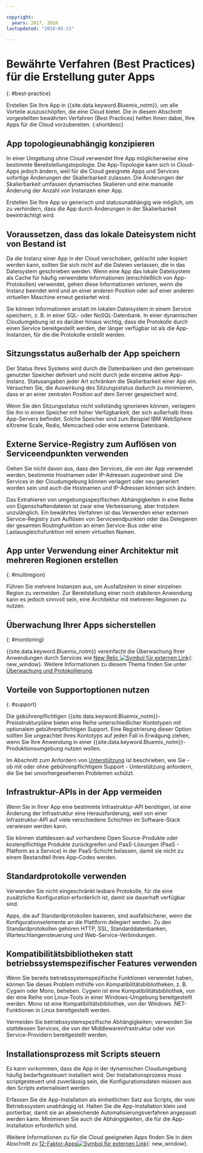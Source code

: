 ```yaml
---

copyright:
  years: 2017, 2018
lastupdated: "2018-05-21"

---
```


# Bewährte Verfahren (Best Practices) für die Erstellung guter Apps
{: #best-practice}

Erstellen Sie Ihre App in {{site.data.keyword.Bluemix_notm}}, um alle Vorteile auszuschöpfen, die eine Cloud bietet. Die in diesem Abschnitt vorgestellten bewährten Verfahren (Best Practices) helfen Ihnen dabei, Ihre Apps für die Cloud vorzubereiten.
{:shortdesc}

## App topologieunabhängig konzipieren

In einer Umgebung ohne Cloud verwendet Ihre App möglicherweise eine bestimmte Bereitstellungstopologie. Die App-Topologie kann sich in Cloud-Apps jedoch ändern, weil für die Cloud geeignete Apps und Services sofortige Änderungen der Skalierbarkeit zulassen. Die Änderungen der Skalierbarkeit umfassen dynamisches Skalieren und eine manuelle Änderung der Anzahl von Instanzen einer App.

Erstellen Sie Ihre App so generisch und statusunabhängig wie möglich, um zu verhindern, dass die App durch Änderungen in der Skalierbarkeit beeinträchtigt wird.

## Voraussetzen, dass das lokale Dateisystem nicht von Bestand ist

Da die Instanz einer App in der Cloud verschoben, gelöscht oder kopiert werden kann, sollten Sie sich nicht auf die Dateien verlassen, die in das Dateisystem geschrieben werden. Wenn eine App das lokale Dateisystem als Cache für häufig verwendete Informationen (einschließlich von App-Protokollen) verwendet, gehen diese Informationen verloren, wenn die Instanz beendet wird und an einer anderen Position oder auf einer anderen virtuellen Maschine erneut gestartet wird.

Sie können Informationen anstatt im lokalen Dateisystem in einem Service speichern, z. B. in einer SQL- oder NoSQL-Datenbank. In einer dynamischen Cloudumgebung ist es darüber hinaus wichtig, dass die Protokolle durch einen Service bereitgestellt werden, der länger verfügbar ist als die App-Instanzen, für die die Protokolle erstellt werden.

## Sitzungsstatus außerhalb der App speichern

Der Status Ihres Systems wird durch die Datenbanken und den gemeinsam genutzter Speicher definiert und nicht durch jede einzelne aktive App-Instanz. Statusangaben jeder Art schränken die Skalierbarkeit einer App ein. Versuchen Sie, die Auswirkung des Sitzungsstatus dadurch zu minimieren, dass er an einer zentralen Position auf dem Server gespeichert wird.

Wenn Sie den Sitzungsstatus nicht vollständig ignorieren können, verlagern Sie ihn in einen Speicher mit hoher Verfügbarkeit, der sich außerhalb Ihres App-Servers befindet. Solche Speicher sind zum Beispiel IBM WebSphere eXtreme Scale, Redis, Memcached oder eine externe Datenbank.

## Externe Service-Registry zum Auflösen von Serviceendpunkten verwenden

Gehen Sie nicht davon aus, dass den Services, die von der App verwendet werden, bestimmte Hostnamen oder IP-Adressen zugeordnet sind. Die Services in der Cloudumgebung können verlagert oder neu generiert worden sein und auch die Hostnamen und IP-Adressen können sich ändern.

Das Extrahieren von umgebungsspezifischen Abhängigkeiten in eine Reihe von Eigenschaftendateien ist zwar eine Verbesserung, aber trotzdem unzulänglich. Ein bewährtes Verfahren ist das Verwenden einer externen Service-Registry zum Auflösen von Serviceendpunkten oder das Delegieren der gesamten Routingfunktion an einen Service-Bus oder eine Lastausgleichsfunktion mit einem virtuellen Namen.

## App unter Verwendung einer Architektur mit mehreren Regionen erstellen
{: #multiregion}

Führen Sie mehrere Instanzen aus, um Ausfallzeiten in einer einzelnen Region zu vermeiden. Zur Bereitstellung einer noch stabileren Anwendung kann es jedoch sinnvoll sein, eine Architektur mit mehreren Regionen zu nutzen.

## Überwachung Ihrer Apps sicherstellen
{: #monitoring}

{{site.data.keyword.Bluemix_notm}} vereinfacht die Überwachung Ihrer Anwendungen durch Services wie [New Relic ![Symbol für externen Link](../icons/launch-glyph.svg)](http://newrelic.com/){: new_window}. Weitere Informationen zu diesem Thema finden Sie unter [Überwachung und Protokollierung](../monitor_log/logging.html#logging).

## Vorteile von Supportoptionen nutzen
{: #support}

Die gebührenpflichtigen {{site.data.keyword.Bluemix_notm}}-Preisstrukturpläne bieten eine Reihe unterschiedlicher Kontotypen mit optionalem gebührenpflichtigen Support. Eine Registrierung dieser Option sollten Sie ungeachtet Ihres Kontotyps auf jeden Fall in Erwägung ziehen, wenn Sie Ihre Anwendung in einer {{site.data.keyword.Bluemix_notm}}-Produktionsumgebung nutzen wollen.

Im Abschnitt zum Anfordern von [Unterstützung](../get-support/howtogetsupport.html) ist beschrieben, wie Sie - ob mit oder ohne gebührenpflichtigem Support - Unterstützung anfordern, die Sie bei unvorhergesehenen Problemen schützt.

## Infrastruktur-APIs in der App vermeiden

Wenn Sie in Ihrer App eine bestimmte Infrastruktur-API benötigen, ist eine Änderung der Infrastruktur eine Herausforderung, weil von einer Infrastruktur-API auf viele verschiedene Schichten im Software-Stack verwiesen werden kann.

Sie können stattdessen auf vorhandene Open Source-Produkte oder kostenpflichtige Produkte zurückgreifen und PaaS-Lösungen (PaaS - Platform as a Service) in der PaaS-Schicht belassen, damit sie nicht zu einem Bestandteil Ihres App-Codes werden.

## Standardprotokolle verwenden

Verwenden Sie nicht eingeschränkt lesbare Protokolle, für die eine zusätzliche Konfiguration erforderlich ist, damit sie dauerhaft verfügbar sind.

Apps, die auf Standardprotokollen basieren, sind ausfallsicherer, wenn die Konfigurationselemente an die Plattform delegiert werden. Zu den Standardprotokollen gehören HTTP, SSL, Standarddatenbanken, Warteschlangensteuerung und Web-Service-Verbindungen.

## Kompatibilitätsbibliotheken statt betriebssystemspezifischer Features verwenden

Wenn Sie bereits betriebssystemspezifische Funktionen verwendet haben, können Sie dieses Problem mithilfe von Kompatibilitätsbibliotheken, z. B. Cygwin oder Mono, beheben. Cygwin ist eine Kompatibilitätsbibliothek, von der eine Reihe von Linux-Tools in einer Windows-Umgebung bereitgestellt werden. Mono ist eine Kompatibilitätsbibliothek, von der Windows .NET-Funktionen in Linux bereitgestellt werden.

Vermeiden Sie betriebssystemspezifische Abhängigkeiten; verwenden Sie stattdessen Services, die von der Middlewareinfrastruktur oder von Service-Providern bereitgestellt werden.

## Installationsprozess mit Scripts steuern

Es kann vorkommen, dass die App in der dynamischen Cloudumgebung häufig bedarfsgesteuert installiert wird. Der Installationsprozess muss scriptgesteuert und zuverlässig sein, die Konfigurationsdaten müssen aus den Scripts externalisiert werden.

Erfassen Sie die App-Installation als einheitlichen Satz aus Scripts, der vom Betriebssystem unabhängig ist. Halten Sie die App-Installation klein und portierbar, damit sie an abweichende Automatisierungsverfahren angepasst werden kann. Minimieren Sie auch die Abhängigkeiten, die für die App-Installation erforderlich sind.

Weitere Informationen zu für die Cloud geeigneten Apps finden Sie in dem Abschnitt zu [12-Faktor-Apps![Symbol für externen Link](../icons/launch-glyph.svg)](http://12factor.net/){: new_window}.


